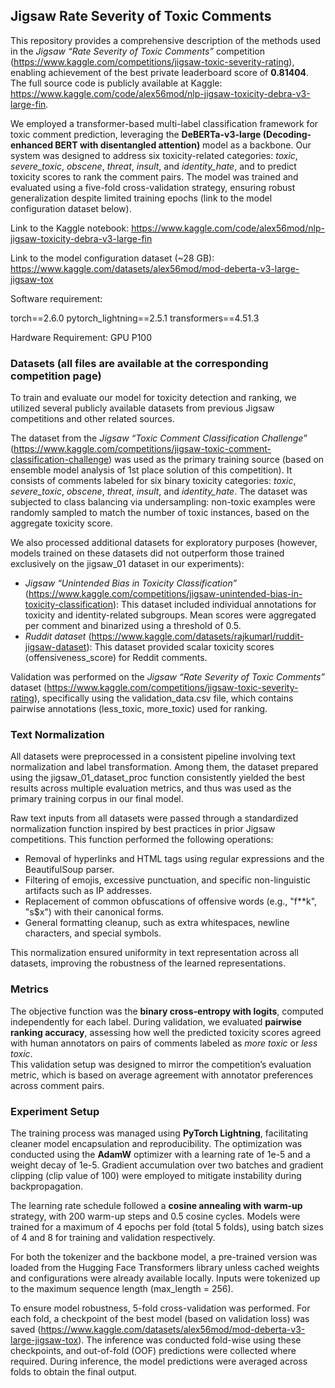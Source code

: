 ## Jigsaw Rate Severity of Toxic Comments

This repository provides a comprehensive description of the methods used in the *Jigsaw “Rate Severity of Toxic Comments”* competition (<https://www.kaggle.com/competitions/jigsaw-toxic-severity-rating>), enabling achievement of the best private leaderboard score of **0.81404**. The full source code is publicly available at Kaggle: <https://www.kaggle.com/code/alex56mod/nlp-jigsaw-toxicity-debra-v3-large-fin>.

We employed a transformer-based multi-label classification framework for toxic comment prediction, leveraging the **DeBERTa-v3-large (Decoding-enhanced BERT with disentangled attention)** model as a backbone. Our system was designed to address six toxicity-related categories: *toxic*, *severe\_toxic*, *obscene*, *threat*, *insult*, and *identity\_hate*, and to predict toxicity scores to rank the comment pairs. The model was trained and evaluated using a five-fold cross-validation strategy, ensuring robust generalization despite limited training epochs (link to the model configuration dataset below). 

Link to the Kaggle notebook: <https://www.kaggle.com/code/alex56mod/nlp-jigsaw-toxicity-debra-v3-large-fin> 

Link to the model configuration dataset (~28 GB): <https://www.kaggle.com/datasets/alex56mod/mod-deberta-v3-large-jigsaw-tox>

Software requirement: 

torch==2.6.0
pytorch\_lightning==2.5.1
transformers==4.51.3

Hardware Requirement: GPU P100

### Datasets (all files are available at the corresponding competition page)

To train and evaluate our model for toxicity detection and ranking, we utilized several publicly available datasets from previous Jigsaw competitions and other related sources. 

The dataset from the *Jigsaw “Toxic Comment Classification Challenge”* (https://www.kaggle.com/competitions/jigsaw-toxic-comment-classification-challenge) was used as the primary training source (based on ensemble model analysis of 1st place solution of this competition). It consists of comments labeled for six binary toxicity categories: *toxic*, *severe\_toxic*, *obscene*, *threat*, *insult*, and *identity\_hate*. The dataset was subjected to class balancing via undersampling: non-toxic examples were randomly sampled to match the number of toxic instances, based on the aggregate toxicity score.

We also processed additional datasets for exploratory purposes (however, models trained on these datasets did not outperform those trained exclusively on the jigsaw\_01 dataset in our experiments):

- *Jigsaw “Unintended Bias in Toxicity Classification”* (https://www.kaggle.com/competitions/jigsaw-unintended-bias-in-toxicity-classification): This dataset included individual annotations for toxicity and identity-related subgroups. Mean scores were aggregated per comment and binarized using a threshold of 0.5.
- *Ruddit dataset* (https://www.kaggle.com/datasets/rajkumarl/ruddit-jigsaw-dataset): This dataset provided scalar toxicity scores (offensiveness\_score) for Reddit comments.

Validation was performed on the *Jigsaw “Rate Severity of Toxic Comments”* dataset (https://www.kaggle.com/competitions/jigsaw-toxic-severity-rating), specifically using the validation\_data.csv file, which contains pairwise annotations (less\_toxic, more\_toxic) used for ranking.

### Text Normalization

All datasets were preprocessed in a consistent pipeline involving text normalization and label transformation. Among them, the dataset prepared using the jigsaw\_01\_dataset\_proc function consistently yielded the best results across multiple evaluation metrics, and thus was used as the primary training corpus in our final model.

Raw text inputs from all datasets were passed through a standardized normalization function inspired by best practices in prior Jigsaw competitions. This function performed the following operations:

- Removal of hyperlinks and HTML tags using regular expressions and the BeautifulSoup parser.
- Filtering of emojis, excessive punctuation, and specific non-linguistic artifacts such as IP addresses.
- Replacement of common obfuscations of offensive words (e.g., "f\*\*k", "s$x") with their canonical forms.
- General formatting cleanup, such as extra whitespaces, newline characters, and special symbols.

This normalization ensured uniformity in text representation across all datasets, improving the robustness of the learned representations.

### Metrics

The objective function was the **binary cross-entropy with logits**, computed independently for each label. During validation, we evaluated **pairwise ranking accuracy**, assessing how well the predicted toxicity scores agreed with human annotators on pairs of comments labeled as *more toxic* or *less toxic*.\
This validation setup was designed to mirror the competition’s evaluation metric, which is based on average agreement with annotator preferences across comment pairs.

### Experiment Setup

The training process was managed using **PyTorch Lightning**, facilitating cleaner model encapsulation and reproducibility. The optimization was conducted using the **AdamW** optimizer with a learning rate of 1e-5 and a weight decay of 1e-5. Gradient accumulation over two batches and gradient clipping (clip value of 100) were employed to mitigate instability during backpropagation.

The learning rate schedule followed a **cosine annealing with warm-up** strategy, with 200 warm-up steps and 0.5 cosine cycles. Models were trained for a maximum of 4 epochs per fold (total 5 folds), using batch sizes of 4 and 8 for training and validation respectively.

For both the tokenizer and the backbone model, a pre-trained version was loaded from the Hugging Face Transformers library unless cached weights and configurations were already available locally. Inputs were tokenized up to the maximum sequence length (max\_length = 256).

To ensure model robustness, 5-fold cross-validation was performed. For each fold, a checkpoint of the best model (based on validation loss) was saved (<https://www.kaggle.com/datasets/alex56mod/mod-deberta-v3-large-jigsaw-tox>). The inference was conducted fold-wise using these checkpoints, and out-of-fold (OOF) predictions were collected where required. During inference, the model predictions were averaged across folds to obtain the final output.
